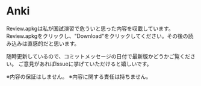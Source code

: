 # Anki

Review.apkgは私が国試演習で危ういと思った内容を収載しています。
Review.apkgをクリックし、"Download"をクリックしてください。その後の読み込みは直感的だと思います。

随時更新しているので、コミットメッセージの日付で最新版かどうかご覧ください。
ご意見があればIssueに挙げていただけると嬉しいです。

※内容の保証はしません。
※内容に関する責任は持ちません。